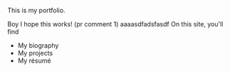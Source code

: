 This is my portfolio.

Boy I hope this works! (pr comment 1)
aaaasdfadsfasdf
On this site, you'll find

- My biography
- My projects
- My résumé
